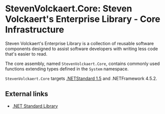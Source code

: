 ﻿# StevenVolckaert.Core: Steven Volckaert's Enterprise Library - Core Infrastructure

Steven Volckaert's Enterprise Library is a collection of reusable software components designed to assist software
developers with writing less code that's easier to read.

The core assembly, named `StevenVolckaert.Core`, contains commonly used functions extending types defined in
the `System` namespace.

`StevenVolckaert.Core` targets [.NETStandard 1.5][1] and .NETFramework 4.5.2.

## External links

* [.NET Standard Library][1]

[1]: https://docs.microsoft.com/en-us/dotnet/articles/standard/library
